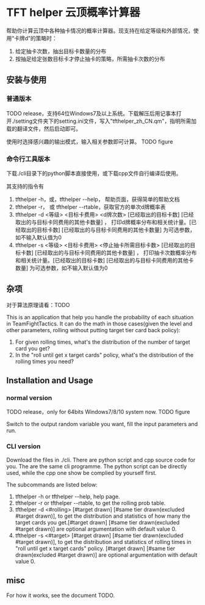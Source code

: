 # TFT helper 云顶概率计算器

帮助你计算云顶中各种抽卡情况的概率计算器。现支持在给定等级和外部情况，使用“卡牌d”的策略时：
1. 给定抽卡次数，抽出目标卡数量的分布
2. 按抽足给定张数目标卡才停止抽卡的策略，所需抽卡次数的分布

## 安装与使用
### 普通版本
TODO release，支持64位Windows7及以上系统。下载解压后用记事本打开./setting文件夹下的setting.ini文件，写入"tfthelper_zh_CN.qm"，指明所需加载的翻译文件，然后启动即可。

使用时选择感兴趣的输出模式，输入相关参数即可计算。
TODO figure

### 命令行工具版本
下载./cli目录下的python脚本直接使用，或下载cpp文件自行编译后使用。


其支持的指令有
1. tfthelper -h，或，tfthelper --help， 帮助页面，获得简单的帮助文档
2. tfthelper -r， 或 tfthelper --rtable，获取官方的单次d牌概率表
3. tfthelper -d <等级> <目标卡费用> <d牌次数> [已经取出的目标卡数] [已经取出的与目标卡同费用的其他卡数量]  ， 打印d牌概率分布和相关统计量。[已经取出的目标卡数] [已经取出的与目标卡同费用的其他卡数量] 为可选参数，如不输入默认值为0
4. tfthelper -s <等级> <目标卡费用> <停止抽卡所需目标卡数> [已经取出的目标卡数] [已经取出的与目标卡同费用的其他卡数量]  ， 打印抽卡次数概率分布和相关统计量。[已经取出的目标卡数] [已经取出的与目标卡同费用的其他卡数量] 为可选参数，如不输入默认值为0

## 杂项
对于算法原理请看：TODO

This is an application that help you handle the probability of each situation in TeamFightTactics. It can do the math in those cases(given the level and other parameters, rolling without putting target tier card back policy):
1. For given rolling times, what's the distribution of the number of target card you get?
2. In the "roll until get x target cards" policy, what's the distribution of the rolling times you need?


## Installation and Usage

### normal version

TODO release，only for 64bits Windows7/8/10 system now.
TODO figure

Switch to the output random variable you want, fill the input parameters and run.

### CLI version
Download the files in ./cli. There are python script and cpp source code for you. The are the same cli programme. The python script can be directly used, while the cpp one show be complied by yourself first.

The subcommands are listed below:

1. tfthelper -h or tfthelper --help, help page.
2. tfthelper -r or tfthelper --rtable, to get the rolling prob table.
3. tfthelper -d <Level> <Tier> <#rolling> [#target drawn] [#same tier drawn(excluded #target drawn)], to get the distribution and statistics of how many the target cards you get.[#target drawn] [#same tier drawn(excluded #target drawn)] are optional argumentation with default value 0.
4. tfthelper -s <Level> <Tier> <#target> [#target drawn] [#same tier drawn(excluded #target drawn)], to get the distribution and statistics of  rolling times in "roll until get x target cards" policy. [#target drawn] [#same tier drawn(excluded #target drawn)] are optional argumentation with default value 0.

## misc
For how it works, see the document TODO.